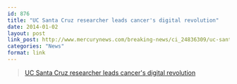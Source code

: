 ```yaml
---
id: 876
title: "UC Santa Cruz researcher leads cancer's digital revolution"
date: 2014-01-02
layout: post
link_post: http://www.mercurynews.com/breaking-news/ci_24836309/uc-santa-cruz-researcher-leads-cancers-digital-revolution
categories: "News"
format: link
---
```

<blockquote class="wp-embedded-content" data-secret="yH4BICQPCy">
  <p>
    <a href="http://www.mercurynews.com/breaking-news/ci_24836309/uc-santa-cruz-researcher-leads-cancers-digital-revolution">UC Santa Cruz researcher leads cancer's digital revolution</a>
  </p>
</blockquote>
